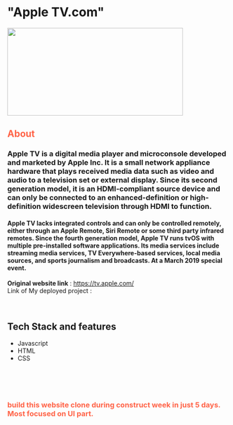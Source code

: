 <h1> "Apple TV.com"  </h1>
<img src="https://storied-swan-446925.netlify.app/images/Capture.PNG" width="400" height="200">

<h2 style="color:Tomato;">About</h2>

<h3 >Apple TV is a digital media player and microconsole developed and marketed by Apple Inc. It is a small network appliance hardware that plays received media data such as video and audio to a television set or external display. Since its second generation model, it is an HDMI-compliant source device and can only be connected to an enhanced-definition or high-definition widescreen television through HDMI to function.</h3>
<h4 >Apple TV lacks integrated controls and can only be controlled remotely, either through an Apple Remote, Siri Remote or some third party infrared remotes. Since the fourth generation model, Apple TV runs tvOS with multiple pre-installed software applications. Its media services include streaming media services, TV Everywhere-based services, local media sources, and sports journalism and broadcasts. At a March 2019 special event.</h4>



**Original website link** :  https://tv.apple.com/
 <br/>
 Link of My deployed project :  
 
 <br/>
 
 
## Tech Stack and features
- Javascript
- HTML
- CSS



<br/><br/><br/>

<h3 style="color:Tomato;">
    build this website clone during construct week in just 5 days. 
    Most focused on UI part.
</h3>
<br/> <br/>
